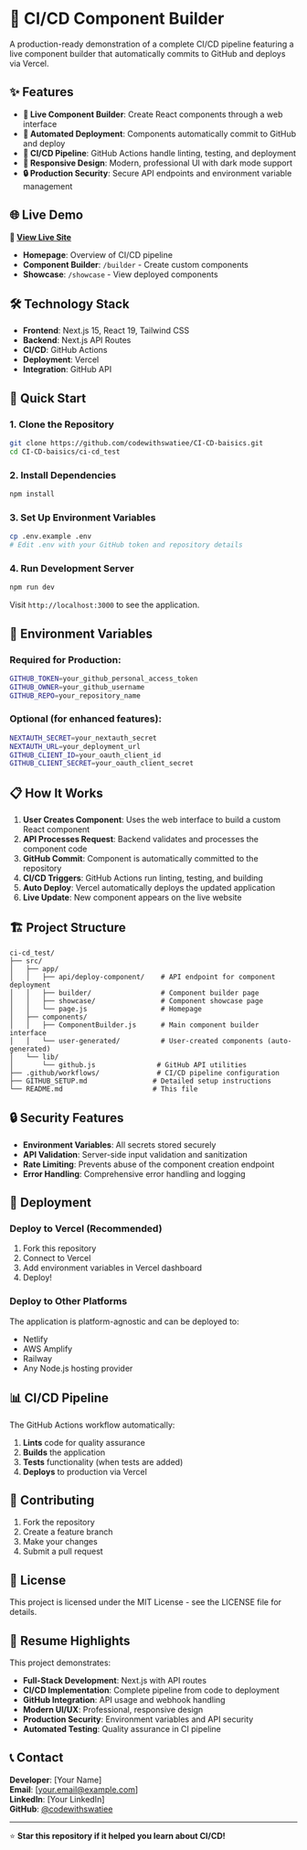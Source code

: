 # 🚀 CI/CD Component Builder

A production-ready demonstration of a complete CI/CD pipeline featuring a live component builder that automatically commits to GitHub and deploys via Vercel.

## ✨ Features

- **🔧 Live Component Builder**: Create React components through a web interface
- **🚀 Automated Deployment**: Components automatically commit to GitHub and deploy
- **🧪 CI/CD Pipeline**: GitHub Actions handle linting, testing, and deployment
- **📱 Responsive Design**: Modern, professional UI with dark mode support
- **🔒 Production Security**: Secure API endpoints and environment variable management

## 🌐 Live Demo

**🔗 [View Live Site](https://ci-cd-baisics.vercel.app)**

- **Homepage**: Overview of CI/CD pipeline
- **Component Builder**: `/builder` - Create custom components
- **Showcase**: `/showcase` - View deployed components

## 🛠️ Technology Stack

- **Frontend**: Next.js 15, React 19, Tailwind CSS
- **Backend**: Next.js API Routes
- **CI/CD**: GitHub Actions
- **Deployment**: Vercel
- **Integration**: GitHub API

## 🚀 Quick Start

### 1. Clone the Repository
```bash
git clone https://github.com/codewithswatiee/CI-CD-baisics.git
cd CI-CD-baisics/ci-cd_test
```

### 2. Install Dependencies
```bash
npm install
```

### 3. Set Up Environment Variables
```bash
cp .env.example .env
# Edit .env with your GitHub token and repository details
```

### 4. Run Development Server
```bash
npm run dev
```

Visit `http://localhost:3000` to see the application.

## 🔑 Environment Variables

### Required for Production:
```bash
GITHUB_TOKEN=your_github_personal_access_token
GITHUB_OWNER=your_github_username
GITHUB_REPO=your_repository_name
```

### Optional (for enhanced features):
```bash
NEXTAUTH_SECRET=your_nextauth_secret
NEXTAUTH_URL=your_deployment_url
GITHUB_CLIENT_ID=your_oauth_client_id
GITHUB_CLIENT_SECRET=your_oauth_client_secret
```

## 📋 How It Works

1. **User Creates Component**: Uses the web interface to build a custom React component
2. **API Processes Request**: Backend validates and processes the component code
3. **GitHub Commit**: Component is automatically committed to the repository
4. **CI/CD Triggers**: GitHub Actions run linting, testing, and building
5. **Auto Deploy**: Vercel automatically deploys the updated application
6. **Live Update**: New component appears on the live website

## 🏗️ Project Structure

```
ci-cd_test/
├── src/
│   ├── app/
│   │   ├── api/deploy-component/    # API endpoint for component deployment
│   │   ├── builder/                 # Component builder page
│   │   ├── showcase/                # Component showcase page
│   │   └── page.js                  # Homepage
│   ├── components/
│   │   ├── ComponentBuilder.js      # Main component builder interface
│   │   └── user-generated/          # User-created components (auto-generated)
│   └── lib/
│       └── github.js               # GitHub API utilities
├── .github/workflows/              # CI/CD pipeline configuration
├── GITHUB_SETUP.md                # Detailed setup instructions
└── README.md                      # This file
```

## 🔒 Security Features

- **Environment Variables**: All secrets stored securely
- **API Validation**: Server-side input validation and sanitization
- **Rate Limiting**: Prevents abuse of the component creation endpoint
- **Error Handling**: Comprehensive error handling and logging

## 🚀 Deployment

### Deploy to Vercel (Recommended)
1. Fork this repository
2. Connect to Vercel
3. Add environment variables in Vercel dashboard
4. Deploy!

### Deploy to Other Platforms
The application is platform-agnostic and can be deployed to:
- Netlify
- AWS Amplify
- Railway
- Any Node.js hosting provider

## 📊 CI/CD Pipeline

The GitHub Actions workflow automatically:
1. **Lints** code for quality assurance
2. **Builds** the application
3. **Tests** functionality (when tests are added)
4. **Deploys** to production via Vercel

## 🤝 Contributing

1. Fork the repository
2. Create a feature branch
3. Make your changes
4. Submit a pull request

## 📄 License

This project is licensed under the MIT License - see the LICENSE file for details.

## 🎯 Resume Highlights

This project demonstrates:
- **Full-Stack Development**: Next.js with API routes
- **CI/CD Implementation**: Complete pipeline from code to deployment
- **GitHub Integration**: API usage and webhook handling
- **Modern UI/UX**: Professional, responsive design
- **Production Security**: Environment variables and API security
- **Automated Testing**: Quality assurance in CI pipeline

## 📞 Contact

**Developer**: [Your Name]  
**Email**: [your.email@example.com]  
**LinkedIn**: [Your LinkedIn]  
**GitHub**: [@codewithswatiee](https://github.com/codewithswatiee)

---

⭐ **Star this repository if it helped you learn about CI/CD!**
